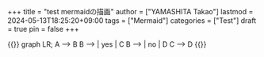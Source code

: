 +++
title = "test mermaidの描画"
author = ["YAMASHITA Takao"]
lastmod = 2024-05-13T18:25:20+09:00
tags = ["Mermaid"]
categories = ["Test"]
draft = true
pin = false
+++

{{<mermaid>}}
graph LR;
  A --> B
  B --> | yes | C
  B --> | no  | D
  C --> D
{{</mermaid>}}
